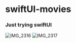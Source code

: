 # swiftUI-movies

### Just trying swiftUI

![IMG_2316](https://user-images.githubusercontent.com/35147408/120115820-385bf700-c18e-11eb-95f6-1836373ae3e2.PNG)
![IMG_2317](https://user-images.githubusercontent.com/35147408/120116028-cfc14a00-c18e-11eb-89a4-3aa6791081a4.PNG)
